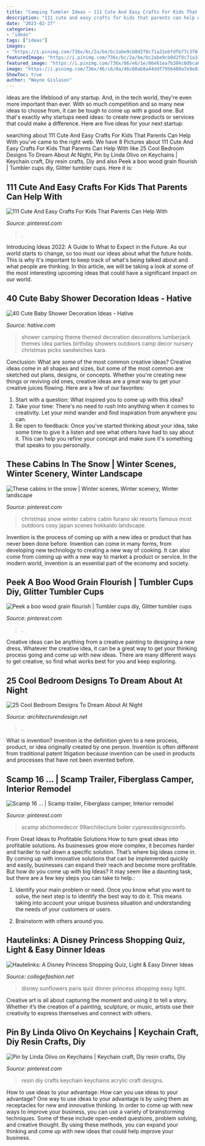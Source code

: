 ```yaml
---
title: "Camping Tumbler Ideas ~ 111 Cute And Easy Crafts For Kids That Parents Can Help With"
description: "111 cute and easy crafts for kids that parents can help with"
date: "2023-02-27"
categories:
- "ideas"
tags: ["ideas"]
images:
- "https://i.pinimg.com/736x/bc/2a/be/bc2abe9cb0d2f8c71a31ebfdfb77c3f0.jpg"
featuredImage: "https://i.pinimg.com/736x/bc/2a/be/bc2abe9cb0d2f8c71a31ebfdfb77c3f0.jpg"
featured_image: "https://i.pinimg.com/736x/86/e6/1e/86e61ea7b304c0dbca62e4a83d11ed9b.jpg"
image: "https://i.pinimg.com/736x/46/c6/0a/46c60ab8a44ddf7956480a7e9e03ad9b.jpg"
ShowToc: true
author: "Wayne Gislason"
---
```



Ideas are the lifeblood of any startup. And, in the tech world, they're even more important than ever. With so much competition and so many new ideas to choose from, it can be tough to come up with a good one. But that's exactly why startups need ideas: to create new products or services that could make a difference. Here are five ideas for your next startup: 

	

		
searching about 111 Cute And Easy Crafts For Kids That Parents Can Help With you've came to the right web. We have 8 Pictures about 111 Cute And Easy Crafts For Kids That Parents Can Help With like 25 Cool Bedroom Designs To Dream About At Night, Pin by Linda Olivo on Keychains | Keychain craft, Diy resin crafts, Diy and also Peek a boo wood grain flourish | Tumbler cups diy, Glitter tumbler cups. Here it is:
		
    
## 111 Cute And Easy Crafts For Kids That Parents Can Help With

<img loading=lazy src="https://i.pinimg.com/736x/bc/2a/be/bc2abe9cb0d2f8c71a31ebfdfb77c3f0.jpg" onerror="this.onerror=null;this.src='https://tse4.mm.bing.net/th?id=OIP.Doxw_BvI4nRQqILxUxSYvwHaLA&amp;pid=15.1';" alt="111 Cute And Easy Crafts For Kids That Parents Can Help With">

_Source: pinterest.com_

>. 

	

Introducing Ideas 2022: A Guide to What to Expect in the Future. As our world starts to change, so too must our ideas about what the future holds. This is why it's important to keep track of what's being talked about and what people are thinking. In this article, we will be taking a look at some of the most interesting upcoming ideas that could have a significant impact on our world.

    
## 40 Cute Baby Shower Decoration Ideas - Hative

<img loading=lazy src="https://hative.com/wp-content/uploads/2014/02/baby-shower-ideas/camping-baby-shower-decoration-idea-12.jpg" onerror="this.onerror=null;this.src='https://tse1.mm.bing.net/th?id=OIP.EFgxd-A1q5yn-l6zYhl4EAHaLH&amp;pid=15.1';" alt="40 Cute Baby Shower Decoration Ideas - Hative">

_Source: hative.com_

>shower camping theme themed decoration decorations lumberjack themes idea parties birthday showers outdoors camp decor nursery christmas picks sandwiches kara. 

	

Conclusion: What are some of the most common creative ideas?
Creative ideas come in all shapes and sizes, but some of the most common are sketched out plans, designs, or concepts. Whether you're creating new things or reviving old ones, creative ideas are a great way to get your creative juices flowing. Here are a few of our favorites:
1. Start with a question: What inspired you to come up with this idea?
2. Take your time: There's no need to rush into anything when it comes to creativity. Let your mind wander and find inspiration from anywhere you can.
3. Be open to feedback: Once you've started thinking about your idea, take some time to give it a listen and see what others have had to say about it. This can help you refine your concept and make sure it's something that speaks to you personally.

    
## These Cabins In The Snow | Winter Scenes, Winter Scenery, Winter Landscape

<img loading=lazy src="https://i.pinimg.com/736x/22/61/32/226132ba48a61584c59509c6cdae78bb.jpg" onerror="this.onerror=null;this.src='https://tse4.mm.bing.net/th?id=OIP.qjh-fb9y-Yzu-NFBcr_AuQHaNK&amp;pid=15.1';" alt="These cabins in the snow | Winter scenes, Winter scenery, Winter landscape">

_Source: pinterest.com_

>christmas snow winter cabins cabin furano ski resorts famous most outdoors cosy japan scenes hokkaido landscape. 

	

Invention is the process of coming up with a new idea or product that has never been done before. Invention can come in many forms, from developing new technology to creating a new way of cooking. It can also come from coming up with a new way to market a product or service. In the modern world, invention is an essential part of the economy and society.

    
## Peek A Boo Wood Grain Flourish | Tumbler Cups Diy, Glitter Tumbler Cups

<img loading=lazy src="https://i.pinimg.com/736x/86/e6/1e/86e61ea7b304c0dbca62e4a83d11ed9b.jpg" onerror="this.onerror=null;this.src='https://tse2.mm.bing.net/th?id=OIP.v5S7gW4q92p-UBU0R1VZzQHaJ4&amp;pid=15.1';" alt="Peek a boo wood grain flourish | Tumbler cups diy, Glitter tumbler cups">

_Source: pinterest.com_

>. 

	

Creative ideas can be anything from a creative painting to designing a new dress. Whatever the creative idea, it can be a great way to get your thinking process going and come up with new ideas. There are many different ways to get creative, so find what works best for you and keep exploring.

    
## 25 Cool Bedroom Designs To Dream About At Night

<img loading=lazy src="https://cdn.architecturendesign.net/wp-content/uploads/2014/09/12-glamping-bedroom.jpg" onerror="this.onerror=null;this.src='https://tse4.mm.bing.net/th?id=OIP.0df8O-KGxJDSKNXPHU-4fwHaJW&amp;pid=15.1';" alt="25 Cool Bedroom Designs To Dream About At Night">

_Source: architecturendesign.net_

>. 

	

What is invention?
Invention is the definition given to a new process, product, or idea originally created by one person. Invention is often different from traditional patent litigation because invention can be used in products and processes that have not been invented before.

    
## Scamp 16 … | Scamp Trailer, Fiberglass Camper, Interior Remodel

<img loading=lazy src="https://i.pinimg.com/736x/46/f8/53/46f85332d2edd991f4c10591c61f836f.jpg" onerror="this.onerror=null;this.src='https://tse1.mm.bing.net/th?id=OIP.brgAaA0NxcRBKDg6vmA0fAHaLH&amp;pid=15.1';" alt="Scamp 16 … | Scamp trailer, Fiberglass camper, Interior remodel">

_Source: pinterest.com_

>scamp abchomedecor 99architecture boler cypressdesigncoinfo. 

	

From Great Ideas to Profitable Solutions
How to turn great ideas into profitable solutions. As businesses grow more complex, it becomes harder and harder to nail down a specific solution. That’s where big ideas come in. By coming up with innovative solutions that can be implemented quickly and easily, businesses can expand their reach and become more profitable.
But how do you come up with big Ideas? It may seem like a daunting task, but there are a few key steps you can take to help.:

1) Identify your main problem or need. Once you know what you want to solve, the next step is to identify the best way to do it. This means taking into account your unique business situation and understanding the needs of your customers or users.

2) Brainstorm with others around you.

    
## Hautelinks: A Disney Princess Shopping Quiz, Light &amp; Easy Dinner Ideas

<img loading=lazy src="https://www.collegefashion.net/wp-content/uploads/2019/03/sunflowers.jpg" onerror="this.onerror=null;this.src='https://tse1.mm.bing.net/th?id=OIP.iQ8Nno6_nWoruYwYy3cnugHaKn&amp;pid=15.1';" alt="Hautelinks: A Disney Princess Shopping Quiz, Light &amp; Easy Dinner Ideas">

_Source: collegefashion.net_

>disney sunflowers paris quiz dinner princess shopping easy light. 

	

Creative art is all about capturing the moment and using it to tell a story. Whether it’s the creation of a painting, sculpture, or music, artists use their creativity to express themselves and connect with others.

    
## Pin By Linda Olivo On Keychains | Keychain Craft, Diy Resin Crafts, Diy

<img loading=lazy src="https://i.pinimg.com/736x/46/c6/0a/46c60ab8a44ddf7956480a7e9e03ad9b.jpg" onerror="this.onerror=null;this.src='https://tse4.mm.bing.net/th?id=OIP.k1WsPJzUIcMFNHoDanI1CgHaJ3&amp;pid=15.1';" alt="Pin by Linda Olivo on Keychains | Keychain craft, Diy resin crafts, Diy">

_Source: pinterest.com_

>resin diy crafts keychain keychains acrylic craft designs. 

	

How to use ideas to your advantage: How can you use ideas to your advantage?
One way to use ideas to your advantage is by using them as receptacles for new and innovative thinking. In order to come up with new ways to improve your business, you can use a variety of brainstorming techniques. Some of these include open-ended questions, problem solving, and creative thought. By using these methods, you can expand your thinking and come up with new ideas that could help improve your business.

